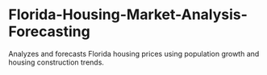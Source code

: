 # Florida-Housing-Market-Analysis-Forecasting
Analyzes and forecasts Florida housing prices using population growth and housing construction trends.
